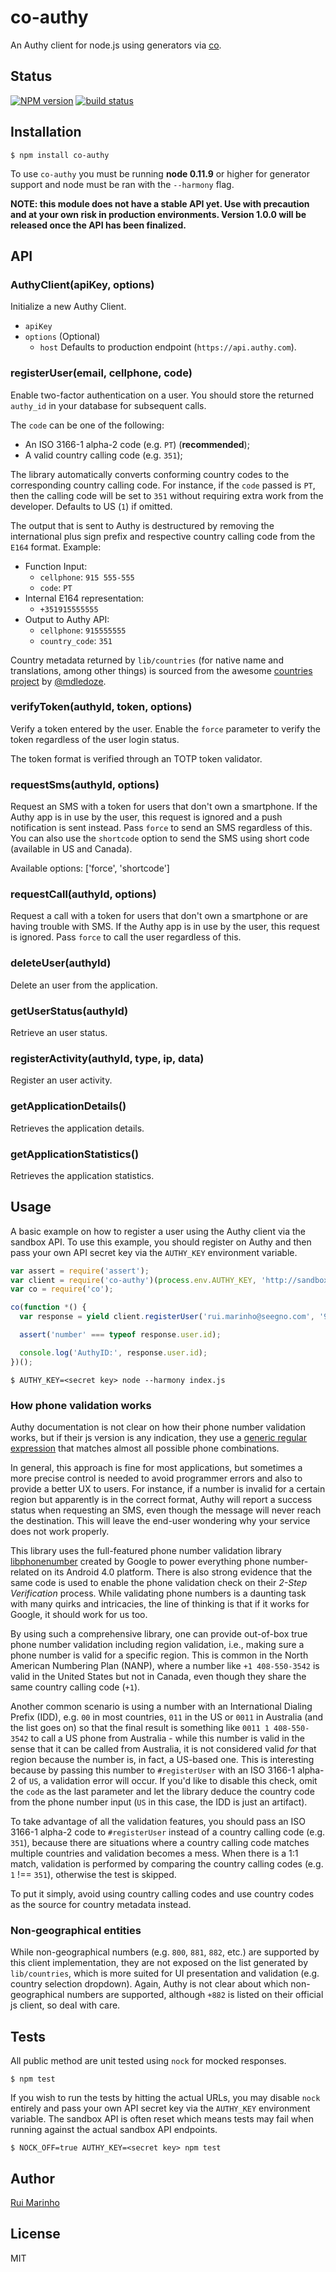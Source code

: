 # co-authy

An Authy client for node.js using generators via [co](https://github.com/visionmedia/co).

## Status

[![NPM version][npm-image]][npm-url]
[![build status][travis-image]][travis-url]

## Installation

```
$ npm install co-authy
```

  To use `co-authy` you must be running __node 0.11.9__ or higher for generator support and node must be ran with the `--harmony` flag.

**NOTE: this module does not have a stable API yet. Use with precaution and at your own risk in production environments. Version 1.0.0 will be released once the API has been finalized.**

## API

### AuthyClient(apiKey, options)

Initialize a new Authy Client.

 * `apiKey`
 * `options` (Optional)
    * `host` Defaults to production endpoint (`https://api.authy.com`).

### registerUser(email, cellphone, code)

Enable two-factor authentication on a user. You should store the returned `authy_id` in your database for subsequent calls.

The `code` can be one of the following:

* An ISO 3166-1 alpha-2 code (e.g. `PT`) (**recommended**);
* A valid country calling code (e.g. `351`);

The library automatically converts conforming country codes to the corresponding country calling code. For instance, if the `code` passed is `PT`, then the calling code will be set to `351` without requiring extra work from the developer. Defaults to US (`1`) if omitted.

The output that is sent to Authy is destructured by removing the international plus sign prefix and respective country calling code from the `E164` format. Example:

* Function Input:
    * `cellphone`: `915 555-555`
    * `code`: `PT`
* Internal E164 representation:
    * `+351915555555`
* Output to Authy API:
    * `cellphone`: `915555555`
    * `country_code`: `351`

Country metadata returned by `lib/countries` (for native name and translations, among other things) is sourced from the awesome [countries project](https://github.com/mledoze/countries) by [@mdledoze](https://github.com/mledoze).

### verifyToken(authyId, token, options)

Verify a token entered by the user. Enable the `force` parameter to verify the token regardless of the user login status.

The token format is verified through an TOTP token validator.

### requestSms(authyId, options)

Request an SMS with a token for users that don't own a smartphone. If the Authy app is in use by the user, this request is ignored and a push notification is sent instead. Pass `force` to send an SMS regardless of this. You can also use the `shortcode` option to send the SMS using short code (available in US and Canada).

Available options: ['force', 'shortcode']

### requestCall(authyId, options)

Request a call with a token for users that don't own a smartphone or are having trouble with SMS. If the Authy app is in use by the user, this request is ignored. Pass `force` to call the user regardless of this.

### deleteUser(authyId)

Delete an user from the application.

### getUserStatus(authyId)

Retrieve an user status.

### registerActivity(authyId, type, ip, data)

Register an user activity.

### getApplicationDetails()

Retrieves the application details.

### getApplicationStatistics()

Retrieves the application statistics.


## Usage

A basic example on how to register a user using the Authy client via the sandbox API. To use this example, you should register on Authy and then pass your own API secret key via the `AUTHY_KEY` environment variable.

```js
var assert = require('assert');
var client = require('co-authy')(process.env.AUTHY_KEY, 'http://sandbox-api.authy.com');
var co = require('co');

co(function *() {
  var response = yield client.registerUser('rui.marinho@seegno.com', '912345678', 'PT');

  assert('number' === typeof response.user.id);

  console.log('AuthyID:', response.user.id);
})();
```

```
$ AUTHY_KEY=<secret key> node --harmony index.js
```

### How phone validation works

Authy documentation is not clear on how their phone number validation works, but if their js version is any indication, they use a [generic regular expression](https://github.com/authy/authy-form-helpers/blob/master/src/form.authy.js) that matches almost all possible phone combinations.

In general, this approach is fine for most applications, but sometimes a more precise control is needed to avoid programmer errors and also to provide a better UX to users. For instance, if a number is invalid for a certain region but apparently is in the correct format, Authy will report a success status when requesting an SMS, even though the message will never reach the destination. This will leave the end-user wondering why your service does not work properly.

This library uses the full-featured phone number validation library [libphonenumber](https://github.com/seegno/libphonenumber) created by Google to power everything phone number-related on its Android 4.0 platform. There is also strong evidence that the same code is used to enable the phone validation check on their *2-Step Verification* process. While validating phone numbers is a daunting task with many quirks and intricacies, the line of thinking is that if it works for Google, it should work for us too.

By using such a comprehensive library, one can provide out-of-box true phone number validation including region validation, i.e., making sure a phone number is valid for a specific region. This is common in the North American Numbering Plan (NANP), where a number like `+1 408-550-3542` is valid in the United States but not in Canada, even though they share the same country calling code (`+1`).

Another common scenario is using a number with an International Dialing Prefix (IDD), e.g. `00` in most countries, `011` in the US or `0011` in Australia (and the list goes on) so that the final result is something like `0011 1 408-550-3542` to call a US phone from Australia - while this number is valid in the sense that it can be called from Australia, it is not considered valid *for* that region because the number is, in fact, a US-based one. This is interesting because by passing this number to `#registerUser` with an ISO 3166-1 alpha-2 of `US`, a validation error will occur. If you'd like to disable this check, omit the `code` as the last parameter and let the library deduce the country code from the phone number input (`US` in this case, the IDD is just an artifact).

To take advantage of all the validation features, you should pass an ISO 3166-1 alpha-2 code to `#registerUser` instead of a country calling code (e.g. `351`), because there are situations where a country calling code matches multiple countries and validation becomes a mess. When there is a 1:1 match, validation is performed by comparing the country calling codes (e.g. `1` !== `351`), otherwise the test is skipped.

To put it simply, avoid using country calling codes and use country codes as the source for country metadata instead.

### Non-geographical entities

While non-geographical numbers (e.g. `800`, `881`, `882`, etc.) are supported by this client implementation, they are not exposed on the list generated by `lib/countries`, which is more suited for UI presentation and validation (e.g. country selection dropdown). Again, Authy is not clear about which non-geographical numbers are supported, although `+882` is listed on their official js client, so deal with care.

## Tests

All public method are unit tested using `nock` for mocked responses.

```
$ npm test
```

If you wish to run the tests by hitting the actual URLs, you may disable `nock` entirely and pass your own API secret key via the `AUTHY_KEY` environment variable. The sandbox API is often reset which means tests may fail when running against the actual sandbox API endpoints.

```
$ NOCK_OFF=true AUTHY_KEY=<secret key> npm test
```

## Author

[Rui Marinho](https://github.com/ruimarinho)

## License

MIT

[npm-image]: https://img.shields.io/npm/v/co-authy.svg?style=flat
[npm-url]: https://npmjs.org/package/co-authy
[travis-image]: https://img.shields.io/travis/seegno/co-authy.svg?style=flat
[travis-url]: https://travis-ci.org/seegno/co-authy
